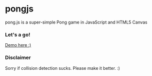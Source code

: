 pongjs
======

pong.js is a super-simple Pong game in JavaScript and HTML5 Canvas

### Let's a go!

[Demo here :)](http://ryanseys.com/pongjs/)

### Disclaimer
Sorry if collision detection sucks. Please make it better. :)
